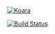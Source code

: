 [![Koara](http://www.koara.io/logo.png)](http://www.koara.io)

[![Build Status](https://travis-ci.org/koara/koara.github.io.svg?branch=master)](https://travis-ci.org/koara/koara.github.io)